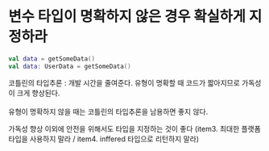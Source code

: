 # 변수 타입이 명확하지 않은 경우 확실하게 지정하라

```kotlin
val data = getSomeData()
val data: UserData = getSomeData()
```

코틀린의 타입추론 : 개발 시간을 줄여준다. 유형이 명확할 때 코드가 짧아지므로 가독성이 크게 향상된다.\
\
유형이 명확하지 않을 때는 코틀린의 타입추론을 남용하면 좋지 않다.

가독성 향상 이외에 안전을 위해서도 타입을 지정하는 것이 좋다 (item3. 최대한 플랫폼 타입을 사용하지 말라 / item4. inffered 타입으로 리턴하지 말라)
